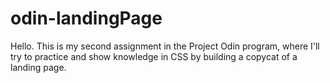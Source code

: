 # odin-landingPage
Hello. This is my second assignment in the Project Odin program, where I'll try to practice and show knowledge in CSS by building a copycat of a landing page.